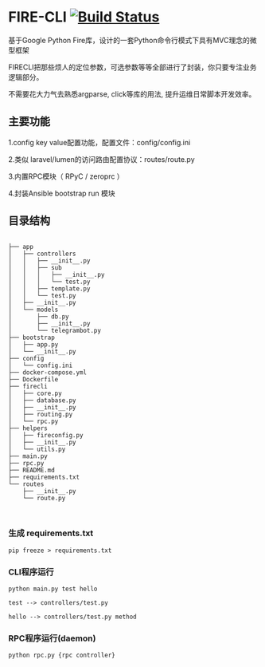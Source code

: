 
# FIRE-CLI [![Build Status](https://travis-ci.org/lifeblood/fire-cli.svg?branch=master)](https://travis-ci.org/lifeblood/fire-cli)


基于Google Python Fire库，设计的一套Python命令行模式下具有MVC理念的微型框架

FIRECLI把那些烦人的定位参数，可选参数等等全部进行了封装，你只要专注业务逻辑部分。

不需要花大力气去熟悉argparse, click等库的用法, 提升运维日常脚本开发效率。

## 主要功能


1.config key value配置功能，配置文件：config/config.ini

2.类似 laravel/lumen的访问路由配置协议：routes/route.py

3.内置RPC模块（ RPyC / zeroprc ）

4.封装Ansible bootstrap run 模块


## 目录结构


````
 
├── app
│   ├── controllers
│   │   ├── __init__.py
│   │   ├── sub
│   │   │   ├── __init__.py
│   │   │   └── test.py
│   │   ├── template.py
│   │   └── test.py
│   ├── __init__.py
│   └── models
│       ├── db.py
│       ├── __init__.py
│       └── telegrambot.py
├── bootstrap
│   ├── app.py
│   └── __init__.py
├── config
│   └── config.ini
├── docker-compose.yml
├── Dockerfile
├── firecli
│   ├── core.py
│   ├── database.py
│   ├── __init__.py
│   ├── routing.py
│   └── rpc.py
├── helpers
│   ├── fireconfig.py
│   ├── __init__.py
│   └── utils.py
├── main.py
├── rpc.py
├── README.md
├── requirements.txt
└── routes
    ├── __init__.py
    └── route.py 
    
    
````

### 生成 requirements.txt 
````
pip freeze > requirements.txt
````

### CLI程序运行

````
python main.py test hello

test --> controllers/test.py

hello --> controllers/test.py method

````

### RPC程序运行(daemon)

````
python rpc.py {rpc controller}

````

